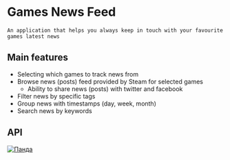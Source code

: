 # Games News Feed
    An application that helps you always keep in touch with your favourite games latest news
    
 ## Main features
  - Selecting which games to track news from
  - Browse news (posts) feed provided by Steam for selected games
    - Ability to share news (posts) with twitter and facebook
  - Filter news by specific tags
  - Group news with timestamps (day, week, month) 
  - Search news by keywords
 
 ## API

<a href="https://developer.valvesoftware.com/wiki/Steam_Web_API#GetNewsForApp_.28v0001.29"><img src="https://community.cloudflare.steamstatic.com/public/shared/images/header/logo_steam.svg?t=962016" alt="Панда"></a>
